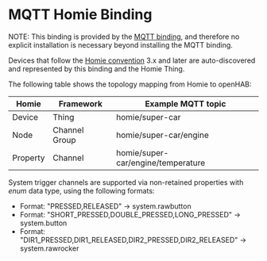 # MQTT Homie Binding

NOTE: This binding is provided by the [MQTT binding](https://www.openhab.org/addons/bindings/mqtt/), and therefore no explicit installation is necessary beyond installing the MQTT binding.

Devices that follow the [Homie convention](https://homieiot.github.io/) 3.x and later
are auto-discovered and represented by this binding and the Homie Thing.

The following table shows the topology mapping from Homie to openHAB:

| Homie    | Framework     | Example MQTT topic                 |
|----------|---------------|------------------------------------|
| Device   | Thing         | homie/super-car                    |
| Node     | Channel Group | homie/super-car/engine             |
| Property | Channel       | homie/super-car/engine/temperature |

System trigger channels are supported via non-retained properties with _enum_ data type, using the following formats:

- Format: "PRESSED,RELEASED" -> system.rawbutton
- Format: "SHORT\_PRESSED,DOUBLE\_PRESSED,LONG\_PRESSED" -> system.button
- Format: "DIR1\_PRESSED,DIR1\_RELEASED,DIR2\_PRESSED,DIR2\_RELEASED" -> system.rawrocker
